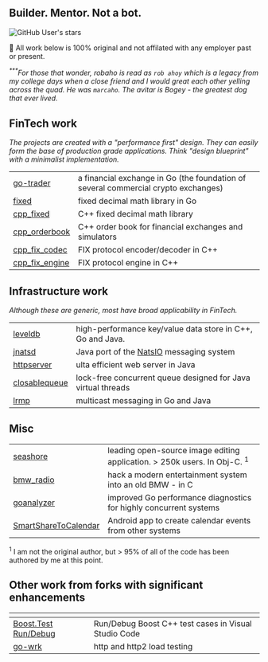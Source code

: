 ## Builder. Mentor. Not a bot.

![GitHub User's stars](https://img.shields.io/github/stars/robaho)

🔭 All work below is 100% original and not affilated with any employer past or present.

_<sup>***</sup>For those that wonder, robaho is read as `rob ahoy` which is a legacy from my college days when a close friend and I would great each other yelling across the quad. He was `marcaho`. The avitar is Bogey - the greatest dog that ever lived._ 

## FinTech work

_The projects are created with a "performance first" design. They can easily form the base of production grade applications. Think "design blueprint" with a minimalist implementation._

| | |
| ----- | ----- |
| [go-trader](https://github.com/robaho/go-trader) | a financial exchange in Go (the foundation of several commercial crypto exchanges) |
| [fixed](https://github.com/robaho/fixed) | fixed decimal math library in Go |
| [cpp_fixed](https://github.com/robaho/cpp_fixed) | C++ fixed decimal math library |
| [cpp_orderbook](https://github.com/robaho/cpp_orderbook) | C++ order book for financial exchanges and simulators |
| [cpp_fix_codec](https://github.com/robaho/cpp_fix_codec) | FIX protocol encoder/decoder in C++ |
| [cpp_fix_engine](https://github.com/robaho/cpp_fix_engine) | FIX protocol engine in C++ |

## Infrastructure work

_Although these are generic, most have broad applicability in FinTech._

| | |
| ----- | ----- |
| [leveldb](https://github.com/robaho/cpp_leveldb) | high-performance key/value data store in C++, Go and Java. |
| [jnatsd](https://github.com/robaho/jnatsd) | Java port of the [NatsIO](https://github.com/nats-io) messaging system |
| [httpserver](https://github.com/robaho/httpserver) | ulta efficient web server in Java |
| [closablequeue](https://github.com/robaho/closablequeue) | lock-free concurrent queue designed for Java virtual threads |
| [lrmp](https://github.com/robaho/lrmp) | multicast messaging in Go and Java |

## Misc

| | |
| ----- | ----- |
| [seashore](https://github.com/robaho/cpp_leveldb) | leading open-source image editing application. > 250k users. In Obj-C. <sup>1</sup> |
| [bmw_radio](https://github.com/robaho/cpp_leveldb) | hack a modern entertainment system into an old BMW - in C |
| [goanalyzer](https://github.com/robaho/cpp_leveldb) | improved Go performance diagnostics for highly concurrent systems |
| [SmartShareToCalendar](https://github.com/robaho/SmartShareToCalendar) | Android app to create calendar events from other systems |

<sup>1</sup> I am not the original author, but > 95% of all of the code has been authored by me at this point.

## Other work from forks with significant enhancements
| []() | []() |
| ----- | ----- |
| [Boost.Test Run/Debug](https://github.com/robaho/vscode-boost-test-adapter) | Run/Debug Boost C++ test cases in Visual Studio Code |
| [go-wrk](https://github.com/robaho/go-wrk) | http and http2 load testing |



